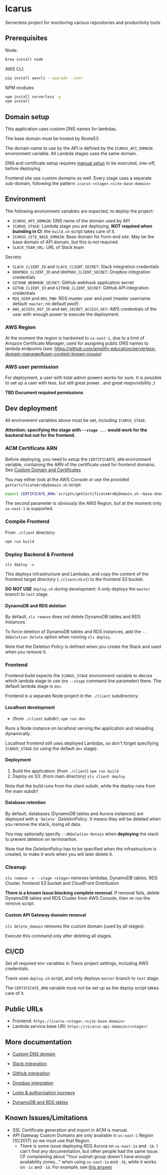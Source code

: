 # Icarus

Serverless project for monitoring various repositories and productivity tools

## Prerequisites

Node:

```bash
brew install node
```

AWS CLI: 

```bash
pip install awscli --upgrade --user
```

NPM modules

```bash
npm install serverless -g
npm install
```

## Domain setup

This application uses custom DNS names for lambdas.

The base domain must be hosted by Route53.

The domain name to use by the API is defined by the `ICARUS_API_DOMAIN` environment variable.
All Lambda stages uses the same domain.

DNS and certificate setup requires [manual setup](./custom_domain.md) to be executed, one-off, before deploying.

Frontend site use custom domains as well.
Every stage uses a separate sub-domain, following the pattern:
`icarus-<stage>.<site-base-domain>`


## Environment

The following environment variables are expected, to deploy the project:

* `ICARUS_API_DOMAIN`: DNS name of the domain used by API
* `ICARUS_STAGE`: Lambda stage you are deploying. **NOT required when buinding in CI**: the `build.sh` script takes care of it.
* `ICARUS_SITE_BASE_DOMAIN`: Base domain for front-end site. May be the base domain of API domain, but this is not required.
* `SLACK_TEAM_URL`: URL of Slack team

Secrets:
* `SLACK_CLIENT_ID` and `SLACK_CLIENT_SECRET`: Slack integration credentials
* `DROPBOX_CLIENT_ID` and `DROPBOX_CLIENT_SECRET`: Dropbox integration credentials
* `GITHUB_WEBHOOK_SECRET`: GitHub webhook application secret
* `GITHB_CLIENT_ID` and `GITHUB_CLIENT_SECRET`: GitHub API integration credentials
* `RDS_USER` and `RDS_PWD`: RDS master user and pwd (master username default: `master`; no default pwd!)
* `AWS_ACCESS_KEY_ID` and `AWS_SECRET_ACCESS_KEY`: AWS credentials of the user with enough power to execute the deployment.

### AWS Region

At the moment the region is hardwired to `us-east-1`, due to a limit of Amazon Certificate Manager,
used for assigning public DNS names to lambda endpoints
(see: https://github.com/amplify-education/serverless-domain-manager#user-content-known-issues)

### AWS user permission

For deployment, a user with total admin powers works for sure. 
It is possible to set up a user with less, but still great power.. and great responsibility ;)

**TBD Document required permissions**

## Dev deployment

All environment variables above must be set, including `ICARUS_STAGE`.

**Attention: specifying the stage with `--stage ...` would work for the backend but not for the frontend.**


### ACM Certificate ARN

Before deploying, you need to setup the `CERTIFICARTE_ARN` environment variable, containing the ARN of the 
certificate used for frontend domains. See [Custom Domain and Certificates]( ./docs/custom_domain.md)

You may either look at the AWS Console or use the provided `getCertificateArnByDomain.sh` script:
```bash
export CERTIFICATE_ARN=`scripts/getCertificateArnByDomain.sh <base-domain> us-east-1`
```

The second parameter is obviously the AWS Region, but at the moment only `us-east-1` is supported.

### Compile Frontend

From `./client` directory:

```bash
npm run build
```

### Deploy Backend & Frontend

```
sls deploy -v
```

This deploys infrastructure and Lambdas, and copy the content of the frontend target directory (`./client/dist`)
to the frontend S3 bucket.

**DO NOT USE** `deploy.sh` during development: it only deploys the `master` branch to `test` stage. 


#### DynamoDB and RDS deletion

By default, `sls remove` does not delete DynamoDB tables and RDS instances.

To force deletion of DynamoDB tables and RDS instances, add the `--dbDeletion Delete` option when running `sls deploy`.

Note that the Deletion Policy is defined when you create the Stack and used when you remove it.

### Frontend

Frontend build expects the `ICARUS_STAGE` environment variable to decise which lambda stage to use (no `--stage` command line parameter) there.
The default lambda stage is `dev`.

Frontend is a separate Node project in the `./client` subdirectory.

#### Localhost development

- (from `./client` subdir): `npm run dev`

Runs a Node instance on localhost serving the application and reloading dynamically.

Localhost frontend still uses deployed Lambdas, so don't forget specifying `ICARUS_STAGE` (or using the default `dev` stage).

#### Deployment

1. Build the application: (from `./client`) `npm run build`
2. Deploy on S3: (from main directory) `sls client deploy`

Note that the build runs from the client subdir, while the deploy runs from the main subdir!

#### Database retention

By default, databases (DynamoDB tables and Aurora instances) are deployed with a `'Delete'` *DeletionPolicy*.
It means they will be deleted when you remove the stack, losing all data.

You may optionally specify `--dbDeletion Retain` when **deploying** the stack to prevent deletion on terminartion.

Note that the *DeletionPolicy* has to be specified when the infrastructure is created, to make it work when you will later delete it.

### Cleanup

`sls remove -v --stage <stage>` removes lambdas, DynamoDB tables, RDS Cluster, frontend S3 bucket and CloudFront Distribution

**There is a known issue blocking complete removal**. If removal fails, delete DynamoDB tables and RDS Cluster from AWS Console, then re-run the remove script.

#### Custom API Gateway domaim removal

`sls delete_domain` removes the custom domain (used by all stages).

Execute this command only after deleting all stages.


## CI/CD

Set all required env variables in Travis project settings, including AWS credentials.

Travis uses `deploy.sh` script, and only deploys `master` branch to `test` stage.

The `CERTIFICATE_ARN` variable must not be set up as the deploy script takes care of it.


## Public URLs

* Frontend: `https://icarus-<stage>.<site-base-domain>`
* Lambda service base URI: `https://<icarus-api-domain>/<stage>/`

## More documentation

* [Custom DNS domain](./docs/custom_domain.md)

* [Slack integration](./docs/slack_integration.md)
* [GitHub integration](./docs/github_integration.md)
* [Dropbox integration](./docs/dropbox_integration.md)


* [Login & authorisation journeys](./docs/login_journeys.md)
* [DynamoDB and RDS tables](./docs/tables.md)


## Known Issues/Limitations

* SSL Certificate generation and import in ACM is manual.
* API Gateway Custom Domains are only available in `us-east-1` Region (10/2017) so we must use that Region.
    * There is some issue deploying RDS Aurora on `us-east-1a` and `-1b`. I can't find any documentation, but other people had the same issue. CF complaining about "Your subnet group doesn't have enough availability zones..." when using `us-east-1a` and `-1b`, while it works on `-1c` and `-1d`. For example, see [this answer](https://stackoverflow.com/questions/44924723/creation-rds-aurora-cluster-via-cloudformation#answer-45340611)

